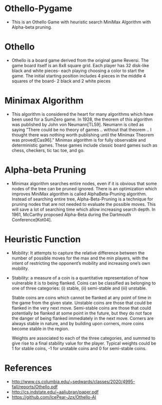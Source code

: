 # Othello-Pygame

- This is an Othello Game with heuristic search MiniMax Algorithm with Alpha-beta pruning.

# Othello 

- Othello is a board game derived from the original game Reversi. The game board itself is an 8x8 square grid. Each player has 32 disk-like black and white pieces- each playing choosing a color to start the game. The initial starting position includes 4 pieces in the middle 4 squares of the board- 2 black and 2 white pieces

# Minimax Algorithm

- This algorithm is considered the heart for many algorithms which have been used for a SumZero game. In 1928, the theorem of this algorithm was published by John von Neumann[TL59]. Neumann is cited as saying ”There could be no theory of games .. without that theorem .. I thought there was nothing worth publishing until the Minimax Theorem was proved[Cas96].” Minimax algorithm is for fully observable and deterministic games. These games include classic board games such as chess, checkers, tic tac toe, and go.

# Alpha-beta Pruning 

- Minimax algorithm searches entire nodes, even if it is obvious that some nodes of the tree can be pruned ignored. There is an optimization which improves MiniMax algorithm is called AlphaBeta-Pruning algorithm. Instead of searching entire tree, Alpha-Beta-Pruning is a technique for pruning nodes that are not needed to evaluate the possible moves. This will save a lot of searching time which allow increasing search depth. In 1961, McCarthy proposed Alpha-Beta during the Dartmouth Conference[Kot04].

# Heuristic Function

- Mobility: It attempts to capture the relative difference between the number of possible moves for the max and the min players, with the intent of restricting the opponent’s mobility and increasing one’s own mobility.

- Stability: a measure of a coin is a quantitative representation of how vulnerable it is to being flanked. Coins can be classified as belonging to one of three categories: (i) stable, (ii) semi-stable and (iii) unstable.

  Stable coins are coins which cannot be flanked at any point of time in the game from the given state. Unstable coins are those that could be flanked in the very next move. Semi-stable coins are those that could potentially be flanked at some point in the future, but they do not face the danger of being flanked immediately in the next move. Corners are always stable in nature, and by building upon corners, more coins become stable in the region.

  Weights are associated to each of the three categories, and summed to give rise to a final stability value for the player. Typical weights could be 1 for stable coins, -1 for unstable coins and 0 for semi-stable coins.

# References

- http://www.cs.columbia.edu/~sedwards/classes/2020/4995-fall/reports/Othello.pdf
- http://cs.indstate.edu/~aaljubran/paper.pdf
- https://github.com/IcePear-Jzx/Othello-AI

